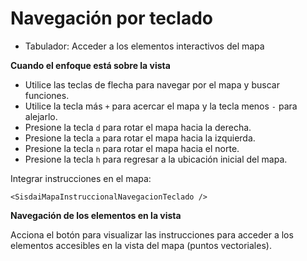 <script setup>
// import AccesibilidadTeclado from "./../.vitepress/components/accesibilidad/teclado.vue";
</script>

# Navegación por teclado

- Tabulador: Acceder a los elementos interactivos del mapa

**Cuando el enfoque está sobre la vista**

- Utilice las teclas de flecha para navegar por el mapa y buscar funciones.
- Utilice la tecla más `+` para acercar el mapa y la tecla menos `-` para
  alejarlo.
- Presione la tecla `d` para rotar el mapa hacia la derecha.
- Presione la tecla `a` para rotar el mapa hacia la izquierda.
- Presione la tecla `n` para rotar el mapa hacia el norte.
- Presione la tecla `h` para regresar a la ubicación inicial del mapa.
<!-- - Para obtener detalles sobre su área actual, presione la tecla `i`. -->

Integrar instrucciones en el mapa:

```vue
<SisdaiMapaInstruccionalNavegacionTeclado />
```

**Navegación de los elementos en la vista**

Acciona el botón <span class="icono-accesibilidad" aria-hidden="true" /> para
visualizar las instrucciones para acceder a los elementos accesibles en la vista
del mapa (puntos vectoriales).

<br />

<!-- <AccesibilidadTeclado /> -->

<!-- <<< @/.vitepress/components/accesibilidad/teclado.vue -->
